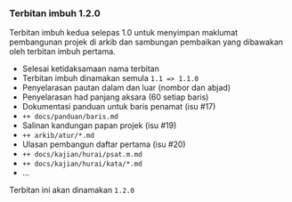 ---
---

### Terbitan imbuh 1.2.0

Terbitan imbuh kedua selepas 1.0 untuk menyimpan maklumat
pembangunan projek di arkib dan sambungan pembaikan yang
dibawakan oleh terbitan imbuh pertama.

* Selesai ketidaksamaan nama terbitan
* Terbitan imbuh dinamakan semula `1.1 => 1.1.0`
* Penyelarasan pautan dalam dan luar (nombor dan abjad)
* Penyelarasan had panjang aksara (60 setiap baris)
* Dokumentasi panduan untuk baris penamat (isu #17)
* `++ docs/panduan/baris.md`
* Salinan kandungan papan projek (isu #19)
* `++ arkib/atur/*.md`
* Ulasan pembangun daftar pertama (isu #20)
* `++ docs/kajian/hurai/psat.m.md`
* `++ docs/kajian/hurai/kata/*.md`
* ...

Terbitan ini akan dinamakan `1.2.0`
